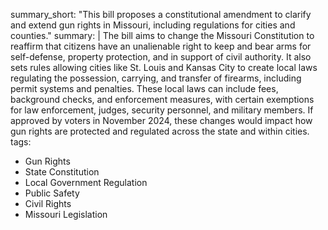 summary_short: "This bill proposes a constitutional amendment to clarify and extend gun rights in Missouri, including regulations for cities and counties."
summary: |
  The bill aims to change the Missouri Constitution to reaffirm that citizens have an unalienable right to keep and bear arms for self-defense, property protection, and in support of civil authority. It also sets rules allowing cities like St. Louis and Kansas City to create local laws regulating the possession, carrying, and transfer of firearms, including permit systems and penalties. These local laws can include fees, background checks, and enforcement measures, with certain exemptions for law enforcement, judges, security personnel, and military members. If approved by voters in November 2024, these changes would impact how gun rights are protected and regulated across the state and within cities.
tags:
  - Gun Rights
  - State Constitution
  - Local Government Regulation
  - Public Safety
  - Civil Rights
  - Missouri Legislation
